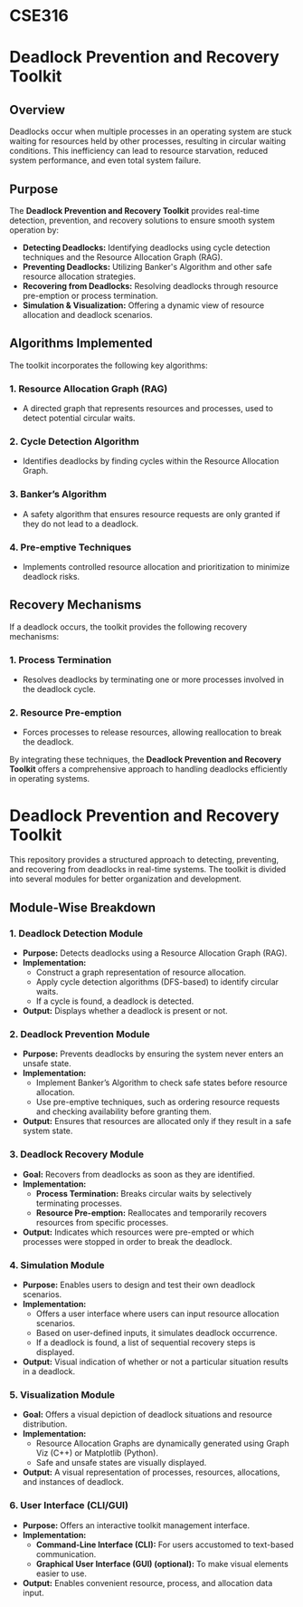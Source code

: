 # CSE316
# Deadlock Prevention and Recovery Toolkit

## Overview
Deadlocks occur when multiple processes in an operating system are stuck waiting for resources held by other processes, resulting in circular waiting conditions. This inefficiency can lead to resource starvation, reduced system performance, and even total system failure.

## Purpose
The **Deadlock Prevention and Recovery Toolkit** provides real-time detection, prevention, and recovery solutions to ensure smooth system operation by:
- **Detecting Deadlocks:** Identifying deadlocks using cycle detection techniques and the Resource Allocation Graph (RAG).
- **Preventing Deadlocks:** Utilizing Banker's Algorithm and other safe resource allocation strategies.
- **Recovering from Deadlocks:** Resolving deadlocks through resource pre-emption or process termination.
- **Simulation & Visualization:** Offering a dynamic view of resource allocation and deadlock scenarios.

## Algorithms Implemented
The toolkit incorporates the following key algorithms:

### 1. **Resource Allocation Graph (RAG)**
   - A directed graph that represents resources and processes, used to detect potential circular waits.

### 2. **Cycle Detection Algorithm**
   - Identifies deadlocks by finding cycles within the Resource Allocation Graph.

### 3. **Banker’s Algorithm**
   - A safety algorithm that ensures resource requests are only granted if they do not lead to a deadlock.

### 4. **Pre-emptive Techniques**
   - Implements controlled resource allocation and prioritization to minimize deadlock risks.

## Recovery Mechanisms
If a deadlock occurs, the toolkit provides the following recovery mechanisms:

### 1. **Process Termination**
   - Resolves deadlocks by terminating one or more processes involved in the deadlock cycle.

### 2. **Resource Pre-emption**
   - Forces processes to release resources, allowing reallocation to break the deadlock.

By integrating these techniques, the **Deadlock Prevention and Recovery Toolkit** offers a comprehensive approach to handling deadlocks efficiently in operating systems.

# Deadlock Prevention and Recovery Toolkit

This repository provides a structured approach to detecting, preventing, and recovering from deadlocks in real-time systems. The toolkit is divided into several modules for better organization and development.

## Module-Wise Breakdown

### 1. Deadlock Detection Module
- **Purpose:** Detects deadlocks using a Resource Allocation Graph (RAG).
- **Implementation:**
  - Construct a graph representation of resource allocation.
  - Apply cycle detection algorithms (DFS-based) to identify circular waits.
  - If a cycle is found, a deadlock is detected.
- **Output:** Displays whether a deadlock is present or not.

### 2. Deadlock Prevention Module
- **Purpose:** Prevents deadlocks by ensuring the system never enters an unsafe state.
- **Implementation:**
  - Implement Banker’s Algorithm to check safe states before resource allocation.
  - Use pre-emptive techniques, such as ordering resource requests and checking availability before granting them.
- **Output:** Ensures that resources are allocated only if they result in a safe system state.

### 3. Deadlock Recovery Module
- **Goal:** Recovers from deadlocks as soon as they are identified.
- **Implementation:**
  - **Process Termination:** Breaks circular waits by selectively terminating processes.
  - **Resource Pre-emption:** Reallocates and temporarily recovers resources from specific processes.
- **Output:** Indicates which resources were pre-empted or which processes were stopped in order to break the deadlock.

### 4. Simulation Module
- **Purpose:** Enables users to design and test their own deadlock scenarios.
- **Implementation:**
  - Offers a user interface where users can input resource allocation scenarios.
  - Based on user-defined inputs, it simulates deadlock occurrence.
  - If a deadlock is found, a list of sequential recovery steps is displayed.
- **Output:** Visual indication of whether or not a particular situation results in a deadlock.

### 5. Visualization Module
- **Goal:** Offers a visual depiction of deadlock situations and resource distribution.
- **Implementation:**
  - Resource Allocation Graphs are dynamically generated using Graph Viz (C++) or Matplotlib (Python).
  - Safe and unsafe states are visually displayed.
- **Output:** A visual representation of processes, resources, allocations, and instances of deadlock.

### 6. User Interface (CLI/GUI)
- **Purpose:** Offers an interactive toolkit management interface.
- **Implementation:**
  - **Command-Line Interface (CLI):** For users accustomed to text-based communication.
  - **Graphical User Interface (GUI) (optional):** To make visual elements easier to use.
- **Output:** Enables convenient resource, process, and allocation data input.


 

